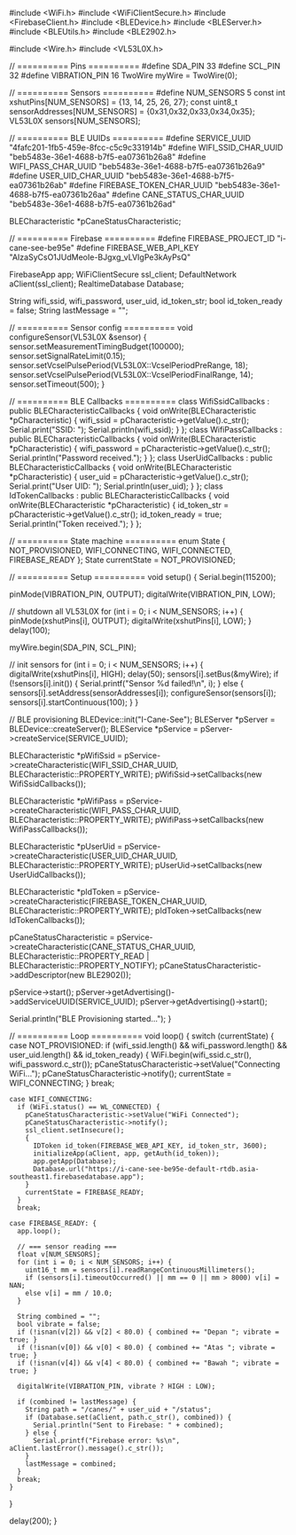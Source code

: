 #include <WiFi.h>
#include <WiFiClientSecure.h>
#include <FirebaseClient.h>
#include <BLEDevice.h>
#include <BLEServer.h>
#include <BLEUtils.h>
#include <BLE2902.h>

#include <Wire.h>
#include <VL53L0X.h>

// ========== Pins ==========
#define SDA_PIN        33
#define SCL_PIN        32
#define VIBRATION_PIN  16
TwoWire myWire = TwoWire(0);

// ========== Sensors ==========
#define NUM_SENSORS 5
const int xshutPins[NUM_SENSORS] = {13, 14, 25, 26, 27};
const uint8_t sensorAddresses[NUM_SENSORS] = {0x31,0x32,0x33,0x34,0x35};
VL53L0X sensors[NUM_SENSORS];

// ========== BLE UUIDs ==========
#define SERVICE_UUID              "4fafc201-1fb5-459e-8fcc-c5c9c331914b"
#define WIFI_SSID_CHAR_UUID       "beb5483e-36e1-4688-b7f5-ea07361b26a8"
#define WIFI_PASS_CHAR_UUID       "beb5483e-36e1-4688-b7f5-ea07361b26a9"
#define USER_UID_CHAR_UUID        "beb5483e-36e1-4688-b7f5-ea07361b26ab"
#define FIREBASE_TOKEN_CHAR_UUID  "beb5483e-36e1-4688-b7f5-ea07361b26aa"
#define CANE_STATUS_CHAR_UUID     "beb5483e-36e1-4688-b7f5-ea07361b26ad"

BLECharacteristic *pCaneStatusCharacteristic;

// ========== Firebase ==========
#define FIREBASE_PROJECT_ID "i-cane-see-be95e"
#define FIREBASE_WEB_API_KEY "AIzaSyCsO1JUdMeoIe-BJgxg_vLVIgPe3kAyPsQ"

FirebaseApp app;
WiFiClientSecure ssl_client;
DefaultNetwork aClient(ssl_client);
RealtimeDatabase Database;

String wifi_ssid, wifi_password, user_uid, id_token_str;
bool id_token_ready = false;
String lastMessage = "";

// ========== Sensor config ==========
void configureSensor(VL53L0X &sensor) {
  sensor.setMeasurementTimingBudget(100000);
  sensor.setSignalRateLimit(0.15);
  sensor.setVcselPulsePeriod(VL53L0X::VcselPeriodPreRange, 18);
  sensor.setVcselPulsePeriod(VL53L0X::VcselPeriodFinalRange, 14);
  sensor.setTimeout(500);
}

// ========== BLE Callbacks ==========
class WifiSsidCallbacks : public BLECharacteristicCallbacks {
  void onWrite(BLECharacteristic *pCharacteristic) {
    wifi_ssid = pCharacteristic->getValue().c_str();
    Serial.print("SSID: "); Serial.println(wifi_ssid);
  }
};
class WifiPassCallbacks : public BLECharacteristicCallbacks {
  void onWrite(BLECharacteristic *pCharacteristic) {
    wifi_password = pCharacteristic->getValue().c_str();
    Serial.println("Password received.");
  }
};
class UserUidCallbacks : public BLECharacteristicCallbacks {
  void onWrite(BLECharacteristic *pCharacteristic) {
    user_uid = pCharacteristic->getValue().c_str();
    Serial.print("User UID: "); Serial.println(user_uid);
  }
};
class IdTokenCallbacks : public BLECharacteristicCallbacks {
  void onWrite(BLECharacteristic *pCharacteristic) {
    id_token_str = pCharacteristic->getValue().c_str();
    id_token_ready = true;
    Serial.println("Token received.");
  }
};

// ========== State machine ==========
enum State { NOT_PROVISIONED, WIFI_CONNECTING, WIFI_CONNECTED, FIREBASE_READY };
State currentState = NOT_PROVISIONED;

// ========== Setup ==========
void setup() {
  Serial.begin(115200);

  pinMode(VIBRATION_PIN, OUTPUT);
  digitalWrite(VIBRATION_PIN, LOW);

  // shutdown all VL53L0X
  for (int i = 0; i < NUM_SENSORS; i++) {
    pinMode(xshutPins[i], OUTPUT);
    digitalWrite(xshutPins[i], LOW);
  }
  delay(100);

  myWire.begin(SDA_PIN, SCL_PIN);

  // init sensors
  for (int i = 0; i < NUM_SENSORS; i++) {
    digitalWrite(xshutPins[i], HIGH);
    delay(50);
    sensors[i].setBus(&myWire);
    if (!sensors[i].init()) {
      Serial.printf("Sensor %d failed!\n", i);
    } else {
      sensors[i].setAddress(sensorAddresses[i]);
      configureSensor(sensors[i]);
      sensors[i].startContinuous(100);
    }
  }

  // BLE provisioning
  BLEDevice::init("I-Cane-See");
  BLEServer *pServer = BLEDevice::createServer();
  BLEService *pService = pServer->createService(SERVICE_UUID);

  BLECharacteristic *pWifiSsid = pService->createCharacteristic(WIFI_SSID_CHAR_UUID, BLECharacteristic::PROPERTY_WRITE);
  pWifiSsid->setCallbacks(new WifiSsidCallbacks());

  BLECharacteristic *pWifiPass = pService->createCharacteristic(WIFI_PASS_CHAR_UUID, BLECharacteristic::PROPERTY_WRITE);
  pWifiPass->setCallbacks(new WifiPassCallbacks());

  BLECharacteristic *pUserUid = pService->createCharacteristic(USER_UID_CHAR_UUID, BLECharacteristic::PROPERTY_WRITE);
  pUserUid->setCallbacks(new UserUidCallbacks());

  BLECharacteristic *pIdToken = pService->createCharacteristic(FIREBASE_TOKEN_CHAR_UUID, BLECharacteristic::PROPERTY_WRITE);
  pIdToken->setCallbacks(new IdTokenCallbacks());

  pCaneStatusCharacteristic = pService->createCharacteristic(CANE_STATUS_CHAR_UUID,
                                    BLECharacteristic::PROPERTY_READ | BLECharacteristic::PROPERTY_NOTIFY);
  pCaneStatusCharacteristic->addDescriptor(new BLE2902());

  pService->start();
  pServer->getAdvertising()->addServiceUUID(SERVICE_UUID);
  pServer->getAdvertising()->start();

  Serial.println("BLE Provisioning started...");
}

// ========== Loop ==========
void loop() {
  switch (currentState) {
    case NOT_PROVISIONED:
      if (wifi_ssid.length() && wifi_password.length() && user_uid.length() && id_token_ready) {
        WiFi.begin(wifi_ssid.c_str(), wifi_password.c_str());
        pCaneStatusCharacteristic->setValue("Connecting WiFi...");
        pCaneStatusCharacteristic->notify();
        currentState = WIFI_CONNECTING;
      }
      break;

    case WIFI_CONNECTING:
      if (WiFi.status() == WL_CONNECTED) {
        pCaneStatusCharacteristic->setValue("WiFi Connected");
        pCaneStatusCharacteristic->notify();
        ssl_client.setInsecure();
        {
          IDToken id_token(FIREBASE_WEB_API_KEY, id_token_str, 3600);
          initializeApp(aClient, app, getAuth(id_token));
          app.getApp(Database);
          Database.url("https://i-cane-see-be95e-default-rtdb.asia-southeast1.firebasedatabase.app");
        }
        currentState = FIREBASE_READY;
      }
      break;

    case FIREBASE_READY: {
      app.loop();

      // === sensor reading ===
      float v[NUM_SENSORS];
      for (int i = 0; i < NUM_SENSORS; i++) {
        uint16_t mm = sensors[i].readRangeContinuousMillimeters();
        if (sensors[i].timeoutOccurred() || mm == 0 || mm > 8000) v[i] = NAN;
        else v[i] = mm / 10.0;
      }

      String combined = "";
      bool vibrate = false;
      if (!isnan(v[2]) && v[2] < 80.0) { combined += "Depan "; vibrate = true; }
      if (!isnan(v[0]) && v[0] < 80.0) { combined += "Atas "; vibrate = true; }
      if (!isnan(v[4]) && v[4] < 80.0) { combined += "Bawah "; vibrate = true; }

      digitalWrite(VIBRATION_PIN, vibrate ? HIGH : LOW);

      if (combined != lastMessage) {
        String path = "/canes/" + user_uid + "/status";
        if (Database.set(aClient, path.c_str(), combined)) {
          Serial.println("Sent to Firebase: " + combined);
        } else {
          Serial.printf("Firebase error: %s\n", aClient.lastError().message().c_str());
        }
        lastMessage = combined;
      }
      break;
    }
  }

  delay(200);
}
